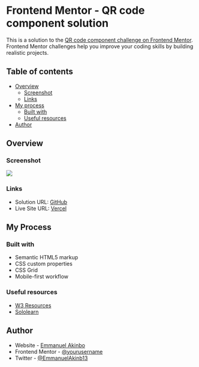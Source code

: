 # Frontend Mentor - QR code component solution

This is a solution to the [QR code component challenge on Frontend Mentor](https://www.frontendmentor.io/challenges/qr-code-component-iux_sIO_H). Frontend Mentor challenges help you improve your coding skills by building realistic projects. 

## Table of contents

- [Overview](#overview)
  - [Screenshot](#screenshot)
  - [Links](#links)
- [My process](#my-process)
  - [Built with](#built-with)
  - [Useful resources](#useful-resources)
- [Author](#author)


## Overview

### Screenshot

![](./screenshot.jpg)

### Links

- Solution URL: [GitHub](https://github.com/akinbo-emmanuel/qr)
- Live Site URL: [Vercel](https://qrsol.vercel.app)


## My Process

### Built with

- Semantic HTML5 markup
- CSS custom properties
- CSS Grid
- Mobile-first workflow

### Useful resources

- [W3 Resources](https://w3resources.com)
- [Sololearn](https://sololearn.com)


## Author

- Website - [Emmanuel Akinbo](https://emmanuelakinbo1.netlify.app)
- Frontend Mentor - [@yourusername](https://www.frontendmentor.io/profile/yourusername)
- Twitter - [@EmmanuelAkinb13](https://www.twitter.com/EmmanuelAkinb13)
